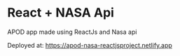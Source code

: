 # React + NASA Api

APOD app made using ReactJs and Nasa api

Deployed at: https://apod-nasa-reactjsproject.netlify.app
